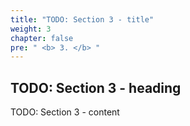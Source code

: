 ```yaml
---
title: "TODO: Section 3 - title"
weight: 3
chapter: false
pre: " <b> 3. </b> "
---
```


## TODO: Section 3 - heading

TODO: Section 3 - content
